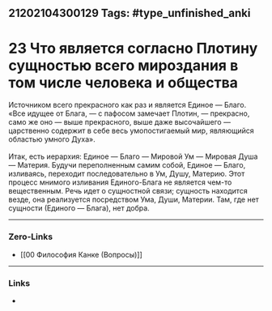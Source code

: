 21202104300129
Tags: #type_unfinished_anki
---
# 23 Что является согласно Плотину сущностью всего мироздания в том числе человека и общества

Источником всего прекрасного как раз и является Единое — Благо.<br>«Все идущее от Блага, — с пафосом замечает Плотин, — прекрасно, само же оно — выше прекрасного, выше даже высочайшего — царственно содержит в себе весь умопостигаемый мир, являющийся областью умного Духа».<br><br>Итак, есть иерархия: Единое — Благо — Мировой Ум — Мировая Душа — Материя. Будучи переполненным самим собой, Единое — Благо, изливаясь, переходит последовательно в Ум, Душу, Материю. Этот процесс мнимого изливания Единого-Блага не является чем-то вещественным. Речь идет о сущностной связи; сущность находится везде, она реализуется посредством Ума, Души, Материи. Там, где нет сущности (Единого — Блага), нет добра.

---
### Zero-Links
- [[00 Философия Канке (Вопросы)]]
---
### Links
-